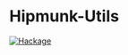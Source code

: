 # Hipmunk-Utils

[![Hackage](https://img.shields.io/hackage/v/Hipmunk-Utils.svg)](https://hackage.haskell.org/package/Hipmunk-Utils)
